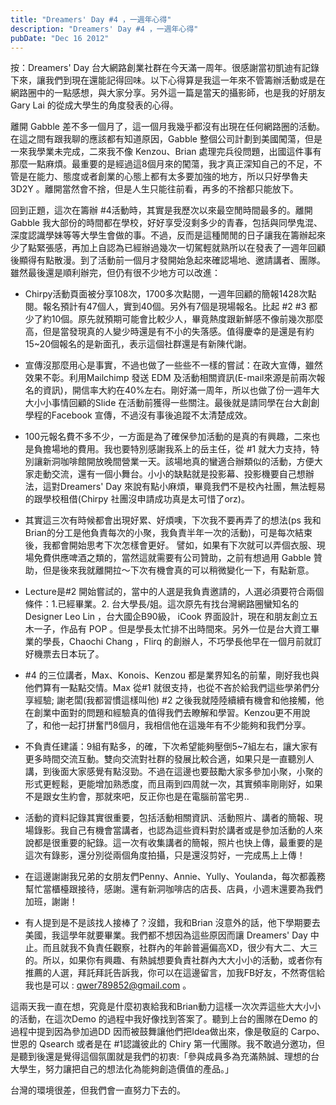 ```yaml
---
title: "Dreamers' Day #4 ，一週年心得"
description: "Dreamers' Day #4 ，一週年心得"
pubDate: "Dec 16 2012"
---
```


按：Dreamers' Day 台大網路創業社群在今天滿一周年。很感謝當初凱迪有記錄下來，讓我們到現在還能記得回味。以下心得算是我這一年來不管籌辦活動或是在網路圈中的一點感想，與大家分享。另外這一篇是當天的攝影師，也是我的好朋友 Gary Lai 的從成大學生的角度發表的心得。

離開 Gabble 差不多一個月了，這一個月我幾乎都沒有出現在任何網路圈的活動。在這之間有跟我聊的應該都有知道原因，Gabble 整個公司計劃到美國闖蕩，但是一來我學業未完成，二來我不像 Kenzou、Brian 處理完兵役問題，出國這件事有那麼一點麻煩。最重要的是經過這8個月來的闖蕩，我才真正深知自己的不足，不管是在能力、態度或者創業的心態上都有太多要加強的地方，所以只好學魯夫 3D2Y 。離開當然會不捨，但是人生只能往前看，再多的不捨都只能放下。

回到正題，這次在籌辦 #4活動時，其實是我歷次以來最空閒時間最多的。離開 Gabble 我大部份的時間都在學校，好好享受沒剩多少的青春，包括與同學鬼混、深度認識學妹等等大學生會做的事。不過，反而是這種閒閒的日子讓我在籌辦起來少了點緊張感，再加上自認為已經辦過幾次一切駕輕就熟所以在發表了一週年回顧後顯得有點散漫。到了活動前一個月才發開始急起來確認場地、邀請講者、團隊。雖然最後還是順利辦完，但仍有很不少地方可以改進：

- Chirpy活動頁面被分享108次，1700多次點閱，一週年回顧的簡報1428次點閱。報名預計有47個人，實到40個。另外有7個是現場報名。比起 #2 #3 都少了約10個。原先就預期可能會比較少人，畢竟熱度跟新鮮感不像前幾次那麼高，但是當發現真的人變少時還是有不小的失落感。值得慶幸的是還是有約15~20個報名的是新面孔，表示這個社群還是有新陳代謝。

- 宣傳沒那麼用心是事實，不過也做了一些些不一樣的嘗試：在政大宣傳，雖然效果不彰。利用Mailchimp 發送 EDM 及活動相關資訊(E-mail來源是前兩次報名的資訊)，開信率大約在40%左右。剛好滿一周年，所以也做了份一週年大大小小事情回顧的Slide 在活動前獲得一些關注。最後就是請同學在台大創創學程的Facebook 宣傳，不過沒有事後追蹤不太清楚成效。

- 100元報名費不多不少，一方面是為了確保參加活動的是真的有興趣，二來也是負擔場地的費用。我也要特別感謝我系上的岳主任，從 #1 就大力支持，特別讓新洞咖啡館開放晚間營業一天。該場地真的蠻適合辦類似的活動，方便大家走動交流，還有一個小舞台。小小的缺點就是投影幕、投影機要自己想辦法，這對Dreamers' Day 來說有點小麻煩，畢竟我們不是校內社團，無法輕易的跟學校租借(Chirpy 社團沒申請成功真是太可惜了orz)。

- 其實這三次有時候都會出現好累、好煩噢，下次我不要再弄了的想法(ps 我和Brian的分工是他負責每次的小聚，我負責半年一次的活動)，可是每次結束後，我都會開始思考下次怎樣會更好。 譬如，如果有下次就可以弄個衣服、現場免費供應啤酒之類的，當然這就需要有公司贊助，之前有想過用 Gabble 贊助，但是後來我就離開拉～下次有機會真的可以稍微變化一下，有點新意。

- Lecture是#2 開始嘗試的，當中的人選是我負責邀請的，人選必須要符合兩個條件：1.已經畢業。2. 台大學長/姐。這次原先有找台灣網路圈蠻知名的 Designer Leo Lin ，台大國企B90級， iCook 界面設計，現在和朋友創立五木一子，作品有 POP 。但是學長太忙排不出時間來。另外一位是台大資工畢業的學長，Chaochi Chang ，Flirq 的創辦人，不巧學長他早在一個月前就訂好機票去日本玩了。

- #4 的三位講者，Max、Konois、Kenzou 都是業界知名的前輩，剛好我也與他們算有一點點交情。Max 從#1 就很支持，也從不吝於給我們這些學弟們分享經驗; 謝老闆(我都習慣這樣叫他) #2 之後我就陸陸續續有機會和他接觸，他在創業中面對的問題和經驗真的值得我們去瞭解和學習。Kenzou更不用說了，和他一起打拼奮鬥8個月，我相信他在這幾年有不少能夠和我們分享。

- 不負責任建議：9組有點多，的確，下次希望能夠壓倒5~7組左右，讓大家有更多時間交流互動。雙向交流對社群的發展比較合適，如果只是一直聽別人講，到後面大家感覺有點沒勁。不過在這邊也要鼓勵大家多參加小聚，小聚的形式更輕鬆，更能增加熟悉度，而且兩到四周就一次，其實頻率剛剛好，如果不是跟女生約會，那就來吧，反正你也是在電腦前當宅男..

- 活動的資料記錄其實很重要，包括活動相關資訊、活動照片、講者的簡報、現場錄影。我自己有機會當講者，也認為這些資料對於講者或是參加活動的人來說都是很重要的紀錄。這一次有收集講者的簡報，照片也快上傳，最重要的是這次有錄影，還分別從兩個角度拍攝，只是還沒剪好，一完成馬上上傳！

- 在這邊謝謝我兄弟的女朋友們Penny、Annie、Yully、Youlanda，每次都義務幫忙當櫃檯跟接待，感謝。還有新洞咖啡店的店長、店員，小週末還要為我們加班，謝謝！

- 有人提到是不是該找人接棒了？沒錯，我和Brian 沒意外的話，他下學期要去美國，我這學年就要畢業。我們都不想因為這些原因而讓 Dreamers' Day 中止。而且就我不負責任觀察，社群內的年齡普遍偏高XD，很少有大二、大三的。所以，如果你有興趣、有熱誠想要負責社群內大大小小的活動，或者你有推薦的人選，拜託拜託告訴我，你可以在這邊留言，加我FB好友，不然寄信給我也是可以 : qwer789852@gmail.com 。

這兩天我一直在想，究竟是什麼初衷給我和Brian動力這樣一次次弄這些大大小小的活動，在這次Demo 的過程中我好像找到答案了。聽到上台的團隊在Demo 的過程中提到因為參加過DD 因而被鼓舞讓他們把Idea做出來，像是敬庭的 Carpo、世恩的 Qsearch 或者是在 #1認識彼此的 Chiry 第一代團隊。我不敢過分邀功，但是聽到後還是覺得這個氛圍就是我們的初衷:「參與成員多為充滿熱誠、理想的台大學生，努力讓把自己的想法化為能夠創造價值的產品。」

台灣的環境很差，但我們會一直努力下去的。
